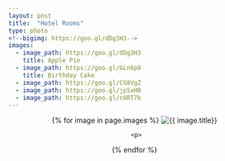 ```yaml
---
layout: post
title:  "Hotel Rooms"
type: photo
<!--bigimg: https://goo.gl/dDg3H3-->
images:
  - image_path: https://goo.gl/dDg3H3
    title: Apple Pie
  - image_path: https://goo.gl/GLn6p8
    title: Birthday Cake 
  - image_path: https://goo.gl/CG8VgZ
  - image_path: https://goo.gl/jpSxHB
  - image_path: https://goo.gl/c6RT7k
---
```

<div >
<center>
  {% for image in page.images %}
    <img src="{{ image.image_path }}" alt="{{ image.title}}"/>

<!--    <div style="background-image: url(https://goo.gl/dDg3H3);"> 
        <img src="{{ image.image_path }}" alt="{{ image.title}}"/> 
    </div> -->
    
<!--  <table style="background-image:url('image.image_path')"><tr><td></td></tr></table> -->
     <p>
  {% endfor %}
</center>
</div>

